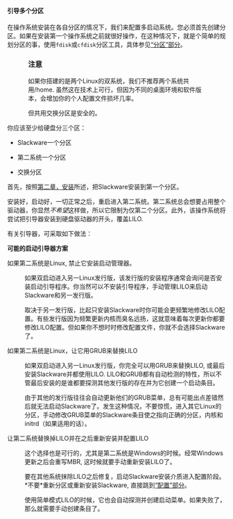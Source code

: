 #### 引导多个分区

在操作系统安装在各自分区的情况下，我们来配置多启动系统。您必须首先创建分区。如果在安装第一个操作系统之前就很好操作，在这种情况下，就是个简单的规划分区的事，使用`fdisk`或`cfdisk`分区工具，具体参见[“分区”部分](../../chapter_02/Partitioning.md)。

<div class="important" title="Important" style="margin-left: 0.5in; margin-right: 0.5in;"><h3 class="title">注意</h3><p>
    如果你搭建的是两个Linux的双系统，我们不推荐两个系统共用/home. 虽然这在技术上可行，但因为不同的桌面环境和软件版本，会增加你的个人配置文件损坏几率。
  </p><p>
    但共用交换分区是安全的。
  </p></div>

你应该至少给硬盘分三个区：

* Slackware一个分区

* 第二系统一个分区

* 交换分区

首先，按照[第二章，安装](../../chapter_02/README.md)所述，把Slackware安装到第一个分区。

安装好，启动好，一切正常之后，重启进入第二系统。第二系统总会想要占用整个驱动器，你显然*不希望*这样做，所以它限制为仅第二个分区。此外，该操作系统将尝试把引导器安装到硬盘驱动器的开头，覆盖LILO. 

有关引导器，可采取如下做法：

<div class="variablelist" title="Possible Boot Loader Scenarios"><p class="title"><b>
    可能的启动引导器方案
  </b></p><dl><dt><span class="term">
    如果第二系统是Linux, 禁止它安装启动管理器。
  </span></dt><dd><p>
      如果双启动进入另一Linux发行版，该发行版的安装程序通常会询问是否安装启动引导程序。你当然可以不安装引导程序，手动管理LILO来启动Slackware和另一发行版。
    </p><p>
      取决于另一发行版，比起只安装Slackware时你可能会更频繁地修改LILO配置。有些发行版因为频繁更新内核而臭名远扬，这就意味着每次更新你都要修改LILO配置。但如果你不想时时修改配置文件，你就不会选择Slackware了。
    </p></dd><dt><span class="term">
      如果第二系统是Linux，让它用GRUB来替换LILO
  </span></dt><dd><p>
      如果双启动进入另一Linux发行版，你完全可以用GRUB来替换LILO, 或最后安装Slackware并都使用LILO. LILO和GRUB都有自动检测的特性，所以不管最后安装的是谁都要探测其他发行版的存在并为它创建一个启动条目。
    </p><p>
      由于其他的发行版往往会自动更新他们的GRUB菜单，总有可能出点差错然后就无法启动Slackware了。发生这种情况，不要惊慌，进入其它Linux的分区，手动修改GRUB菜单的Slackware条目使之指向正确的分区，内核和initrd（如果适用的话）。
    </p></dd><dt><span class="term">
      让第二系统替换掉LILO并在之后重新安装并配置LILO
  </span></dt><dd><p>
      这个选择也是可行的，尤其是第二系统是Windows的时候。经常Windows更新之后会重写MBR, 这时候就要手动重新安装LILO了。
    </p><p>
      要在其他系统抹除LILO之后修复，启动Slackware安装介质进入配置阶段。*不要*重新分区或重新安装Slackware, 直接跳到<a href="../../chapter_02/The_setup_Program/Configure.md" target="_blank" rel="external">“配置”部分</a>。
    </p><p>
      使用简单模式LILO的时候，它也会自动探测并创建启动菜单。如果失败了，那么就需要手动创建条目了。
    </p></dd></dl></div></div>
